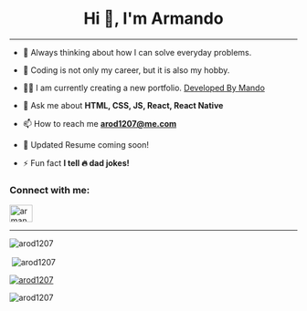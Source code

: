 
<h1  align="center">Hi 👋, I'm Armando</h1>


  
---

  

- 🔭 Always thinking about how I can solve everyday problems.

  

- 🌱 Coding is not only my career, but it is also my hobby.

  

- 👨‍💻 I am currently creating a new portfolio. [Developed By Mando](https://www.developedbymando.com)

  

- 💬 Ask me about **HTML, CSS, JS, React, React Native**

  

- 📫 How to reach me **arod1207@me.com**

  

- 📄 Updated Resume coming soon!

  

- ⚡ Fun fact **I tell 🔥 dad jokes!**

  

<h3  align="left">Connect with me:</h3>

<p  align="left">

<a  href="https://linkedin.com/in/armandorodriguez7"  target="blank"><img  align="center"  src="https://cdn.jsdelivr.net/npm/simple-icons@3.0.1/icons/linkedin.svg"  alt="armandorodriguez7"  height="30"  width="40" /></a>

</p>

  


  ---

<p><img  align="center"  src="https://github-readme-stats.vercel.app/api/top-langs?username=arod1207&show_icons=true&theme=dark&locale=en&layout=compact"  alt="arod1207" /></p>

  

<p>&nbsp;<img  align="center"  src="https://github-readme-stats.vercel.app/api?username=arod1207&show_icons=true&locale=en"  alt="arod1207" /></p>

<p align="left"> <a href="https://github.com/ryo-ma/github-profile-trophy"><img src="https://github-profile-trophy.vercel.app/?username=arod1207" alt="arod1207" /></a> </p>


<p  align="left"> <img  src="https://komarev.com/ghpvc/?username=arod1207&label=Profile%20views&color=0e75b6&style=flat"  alt="arod1207" /> </p>
